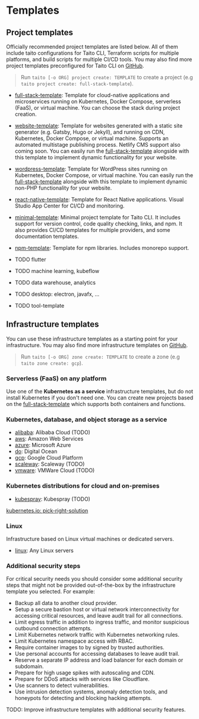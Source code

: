 # Templates

## Project templates

Officially recommended project templates are listed below. All of them include taito configurations for Taito CLI, Terraform scripts for multiple platforms, and build scripts for multiple CI/CD tools. You may also find more project templates preconfigured for Taito CLI on [GitHub](https://github.com/search?q=topic%3Ataito-template&type=Repositories).

> Run `taito [-o ORG] project create: TEMPLATE` to create a project (e.g `taito project create: full-stack-template`).

* [full-stack-template](https://github.com/TaitoUnited/full-stack-template): Template for cloud-native applications and microservices running on Kubernetes, Docker Compose, serverless (FaaS), or virtual machine. You can choose the stack during project creation.

* [website-template](https://github.com/TaitoUnited/website-template): Template for websites generated with a static site generator (e.g. Gatsby, Hugo or Jekyll), and running on CDN, Kubernetes, Docker Compose, or virtual machine. Supports an automated multistage publishing process. Netlify CMS support also coming soon. You can easily run the [full-stack-template](https://github.com/TaitoUnited/full-stack-template) alongside with this template to implement dynamic functionality for your website.

* [wordpress-template](https://github.com/TaitoUnited/wordpress-template): Template for WordPress sites running on Kubernetes, Docker Compose, or virtual machine. You can easily run the [full-stack-template](https://github.com/TaitoUnited/full-stack-template) alongside with this template to implement dynamic non-PHP functionality for your website.

* [react-native-template](https://github.com/TaitoUnited/react-native-template): Template for React Native applications. Visual Studio App Center for CI/CD and monitoring.

* [minimal-template](https://github.com/TaitoUnited/minimal-template): Minimal project template for Taito CLI. It includes support for version control, code quality checking, links, and npm. It also provides CI/CD templates for multiple providers, and some documentation templates.

* [npm-template](https://github.com/TaitoUnited/npm-template): Template for npm libraries. Includes monorepo support.

* TODO flutter

* TODO machine learning, kubeflow

* TODO data warehouse, analytics

* TODO desktop: electron, javafx, ...

* TODO tool-template

## Infrastructure templates

You can use these infrastructure templates as a starting point for your infrastructure. You may also find more infrastructure templates on [GitHub](TODO).

> Run `taito [-o ORG] zone create: TEMPLATE` to create a zone (e.g `taito zone create: gcp`).

### Serverless (FaaS) on any platform

Use one of the **Kubernetes as a service** infrastructure templates, but do not install Kubernetes if you don't need one. You can create new projects based on the [full-stack-template](https://github.com/TaitoUnited/full-stack-template/) which supports both containers and functions.

### Kubernetes, database, and object storage as a service

* [alibaba](https://github.com/TaitoUnited/taito-templates/tree/master/infrastructure/alibaba): Alibaba Cloud (TODO)
* [aws](https://github.com/TaitoUnited/taito-templates/tree/master/infrastructure/aws): Amazon Web Services
* [azure](https://github.com/TaitoUnited/taito-templates/tree/master/infrastructure/azure): Microsoft Azure
* [do](https://github.com/TaitoUnited/taito-templates/tree/master/infrastructure/do): Digital Ocean
* [gcp](https://github.com/TaitoUnited/taito-templates/tree/master/infrastructure/gcp): Google Cloud Platform
* [scaleway](https://github.com/TaitoUnited/taito-templates/tree/master/infrastructure/scaleway): Scaleway (TODO)
* [vmware](https://github.com/TaitoUnited/taito-templates/tree/master/infrastructure/vmware): VMWare Cloud (TODO)

### Kubernetes distributions for cloud and on-premises

* [kubespray](https://github.com/TaitoUnited/taito-templates/tree/master/infrastructure/kubespray): Kubespray (TODO)

[kubernetes.io: pick-right-solution](https://kubernetes.io/docs/setup/pick-right-solution/)

### Linux

Infrastructure based on Linux virtual machines or dedicated servers.

* [linux](https://github.com/TaitoUnited/taito-templates/tree/master/infrastructure/linux): Any Linux servers

### Additional security steps

For critical security needs you should consider some additional security steps that might not be provided out-of-the-box by the infrastructure template you selected. For example:

- Backup all data to another cloud provider.
- Setup a secure bastion host or virtual network interconnectivity for accessing critical resources, and leave audit trail for all connections.
- Limit egress traffic in addition to ingress traffic, and monitor suspicious outbound connection attempts.
- Limit Kubernetes network traffic with Kubernetes networking rules.
- Limit Kubernetes namespace access with RBAC.
- Require container images to by signed by trusted authorities.
- Use personal accounts for accessing databases to leave audit trail.
- Reserve a separate IP address and load balancer for each domain or subdomain.
- Prepare for high usage spikes with autoscaling and CDN.
- Prepare for DDoS attacks with services like Cloudflare.
- Use scanners to detect vulnerabilities.
- Use intrusion detection systems, anomaly detection tools, and honeypots for detecting and blocking hacking attempts.

TODO: Improve infrastructure templates with additional security features.
